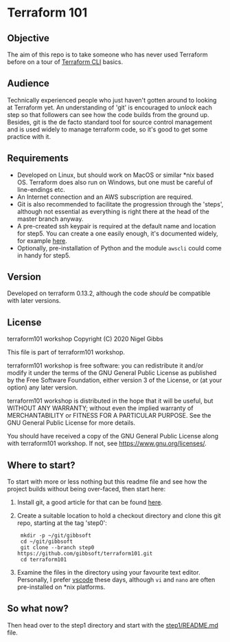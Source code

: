 # Terraform 101

## Objective

The aim of this repo is to take someone who has never used Terraform before on a tour of [Terraform CLI](https://www.terraform.io/docs/cli-index.html) basics.

## Audience

Technically experienced people who just haven't gotten around to looking at Terraform yet.  An understanding of 'git' is encouraged to _unlock_ each step so that followers can see how the code builds from the ground up.  Besides, git is the de facto standard tool for source control management and is used widely to manage terraform code, so it's good to get some practice with it.

## Requirements

- Developed on Linux, but should work on MacOS or similar *nix based OS.  Terraform does also run on Windows, but one must be careful of line-endings etc.
- An Internet connection and an AWS subscription are required.
- Git is also recommended to facilitate the progression through the 'steps', although not essential as everything is right there at the head of the master branch anyway.
- A pre-created ssh keypair is required at the default name and location for step5.  You can create a one easily enough, it's documented widely, for example [here](https://git-scm.com/book/en/v2/Git-on-the-Server-Generating-Your-SSH-Public-Key).
- Optionally, pre-installation of Python and the module `awscli` could come in handy for step5.

## Version

Developed on terraform 0.13.2, although the code _should_ be compatible with later versions.

## License

terraform101 workshop
Copyright (C) 2020 Nigel Gibbs

This file is part of terraform101 workshop.

terraform101 workshop is free software: you can redistribute it and/or modify
it under the terms of the GNU General Public License as published by
the Free Software Foundation, either version 3 of the License, or
(at your option) any later version.

terraform101 workshop is distributed in the hope that it will be useful,
but WITHOUT ANY WARRANTY; without even the implied warranty of
MERCHANTABILITY or FITNESS FOR A PARTICULAR PURPOSE.  See the
GNU General Public License for more details.

You should have received a copy of the GNU General Public License
along with terraform101 workshop.  If not, see <https://www.gnu.org/licenses/>.

## Where to start?

To start with more or less nothing but this readme file and see how the project builds without being over-faced, then start here:

1. Install git, a good article for that can be found [here](https://docs.gitlab.com/ee/topics/git/how_to_install_git/).
2. Create a suitable location to hold a checkout directory and clone this git repo, starting at the tag 'step0':

        mkdir -p ~/git/gibbsoft
        cd ~/git/gibbsoft
        git clone --branch step0 https://github.com/gibbsoft/terraform101.git
        cd terraform101

3. Examine the files in the directory using your favourite text editor. Personally, I prefer [vscode](https://code.visualstudio.com/) these days, although `vi` and `nano` are often pre-installed on *nix platforms.

## So what now?

Then head over to the step1 directory and start with the [step1/README.md](step1/README.md) file.
